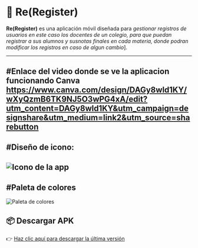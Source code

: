 # 📱 Re(Register)

**Re(Register)** es una aplicación móvil diseñada para *gestionar registros de usuarios en este caso los docentes de un colegio, para que puedan registrar a sus alumnos y susnotas finales en cada materia, donde podran modificar los registros en caso de algun cambio*].

---
#Enlace del video donde se ve la aplicacion funcionando
**Canva** https://www.canva.com/design/DAGy8wld1KY/wXyQzmB6TK9NJ5O3wPG4xA/edit?utm_content=DAGy8wld1KY&utm_campaign=designshare&utm_medium=link2&utm_source=sharebutton
---
#Diseño de icono:
---
![Icono de la app](https://drive.google.com/uc?export=view&id=1_iG1PhuLhVcHed5TJyxPKXfunExVrNdJ)
---
#Paleta de colores
---
![Paleta de colores](https://drive.google.com/uc?export=view&id=1jdNzH9p-xN9FtPbtszyDUhaeeDGPhijw)

## 📦 Descargar APK
👉 [Haz clic aquí para descargar la última versión](https://drive.google.com/uc?export=download&id=1jnvuWzxa1QjYStVXLetamIG2HgHNEnW)



